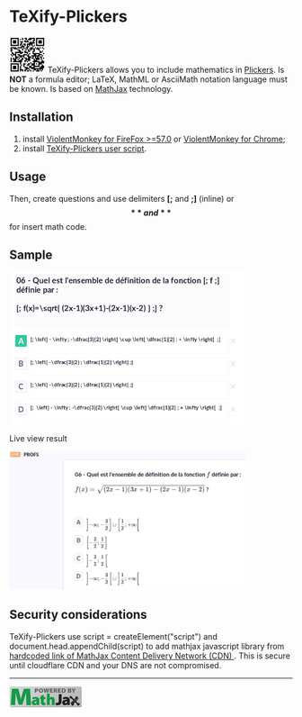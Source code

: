 # TeXify-Plickers
<img src="LOGO.png" width="64"> TeXify-Plickers allows you to include mathematics in [Plickers](https://plickers.com). Is **NOT** a formula editor; LaTeX, MathML or AsciiMath notation language must be known. Is based on [MathJax](https://www.mathjax.org/) technology.

## Installation

1. install [ViolentMonkey for FireFox >=57.0](https://addons.mozilla.org/en-US/firefox/addon/violentmonkey/) or [ViolentMonkey for Chrome](https://chrome.google.com/webstore/detail/violentmonkey/jinjaccalgkegednnccohejagnlnfdag);
2. install [TeXify-Plickers user script](https://raw.githubusercontent.com/obook/TeXify-Plickers/master/user-script/TeXify-Plickers.user.js).

## Usage
Then, create questions and use delimiters **[;** and **;]** (inline) or **$$** and **$$** for insert math code.

## Sample
<img src="question-edit.png" width="420">

Live view result

<img src="screen-view.png" width="420">

## Security considerations

TeXify-Plickers use script = createElement("script") and document.head.appendChild(script) to add mathjax javascript library from [hardcoded link of MathJax Content Delivery Network (CDN) ](https://cdnjs.cloudflare.com/ajax/libs/mathjax/2.7.1/MathJax.js?config=TeX-MML-AM_CHTML). This is secure until cloudflare CDN and your DNS are not compromised.

*************************************************************************************************************
<img src="badge.gif" width="128">
